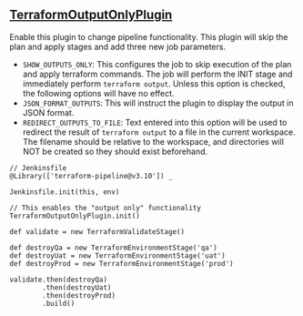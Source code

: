 ## [TerraformOutputOnlyPlugin](../src/TerraformOutputOnlyPlugin.groovy)

Enable this plugin to change pipeline functionality. This plugin will skip the plan and apply stages and add three new job parameters.

* `SHOW_OUTPUTS_ONLY`: This configures the job to skip execution of the plan and apply terraform commands. The job will perform the INIT stage and immediately perform `terraform output`. Unless this option is checked, the following options will have no effect.
* `JSON_FORMAT_OUTPUTS`: This will instruct the plugin to display the output in JSON format.
* `REDIRECT_OUTPUTS_TO_FILE`: Text entered into this option will be used to redirect the result of `terraform output` to a file in the current workspace. The filename should be relative to the workspace, and directories will NOT be created so they should exist beforehand.

```
// Jenkinsfile
@Library(['terraform-pipeline@v3.10']) _

Jenkinsfile.init(this, env)

// This enables the "output only" functionality
TerraformOutputOnlyPlugin.init()

def validate = new TerraformValidateStage()

def destroyQa = new TerraformEnvironmentStage('qa')
def destroyUat = new TerraformEnvironmentStage('uat')
def destroyProd = new TerraformEnvironmentStage('prod')

validate.then(destroyQa)
        .then(destroyUat)
        .then(destroyProd)
        .build()
```
